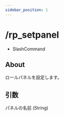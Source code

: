 ```yaml
---
sidebar_position: 1
---
```


# /rp_setpanel

- SlashCommand

## About

ロールパネルを設定します。

## 引数

パネルの名前 (String)

